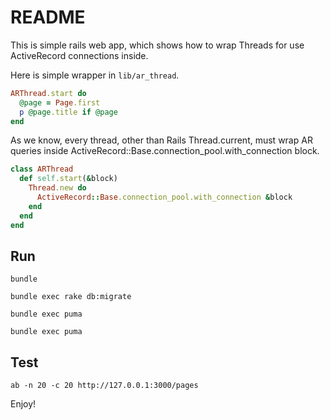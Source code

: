 # README

This is simple rails web app, which shows how to wrap Threads for use ActiveRecord connections inside.

Here is simple wrapper in `lib/ar_thread`.

```ruby
ARThread.start do
  @page = Page.first
  p @page.title if @page
end
```

As we know, every thread, other than Rails Thread.current, must wrap AR queries inside ActiveRecord::Base.connection_pool.with_connection block.

```ruby
class ARThread
  def self.start(&block)
    Thread.new do
      ActiveRecord::Base.connection_pool.with_connection &block
    end
  end
end
```

## Run

```
bundle
```

```
bundle exec rake db:migrate
```

```
bundle exec puma
```

```
bundle exec puma
```

## Test

```
ab -n 20 -c 20 http://127.0.0.1:3000/pages
```

Enjoy!